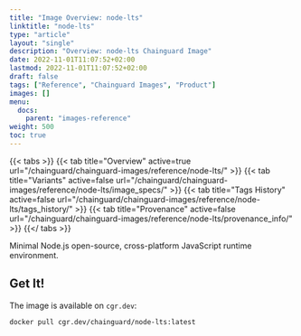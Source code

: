 ```yaml
---
title: "Image Overview: node-lts"
linktitle: "node-lts"
type: "article"
layout: "single"
description: "Overview: node-lts Chainguard Image"
date: 2022-11-01T11:07:52+02:00
lastmod: 2022-11-01T11:07:52+02:00
draft: false
tags: ["Reference", "Chainguard Images", "Product"]
images: []
menu:
  docs:
    parent: "images-reference"
weight: 500
toc: true
---
```


{{< tabs >}}
{{< tab title="Overview" active=true url="/chainguard/chainguard-images/reference/node-lts/" >}}
{{< tab title="Variants" active=false url="/chainguard/chainguard-images/reference/node-lts/image_specs/" >}}
{{< tab title="Tags History" active=false url="/chainguard/chainguard-images/reference/node-lts/tags_history/" >}}
{{< tab title="Provenance" active=false url="/chainguard/chainguard-images/reference/node-lts/provenance_info/" >}}
{{</ tabs >}}



<!--overview:start-->
Minimal Node.js open-source, cross-platform JavaScript runtime environment.
<!--overview:end-->

<!--getting:start-->
## Get It!
The image is available on `cgr.dev`:

```
docker pull cgr.dev/chainguard/node-lts:latest
```
<!--getting:end-->

<!--body:start-->
<!--body:end-->

